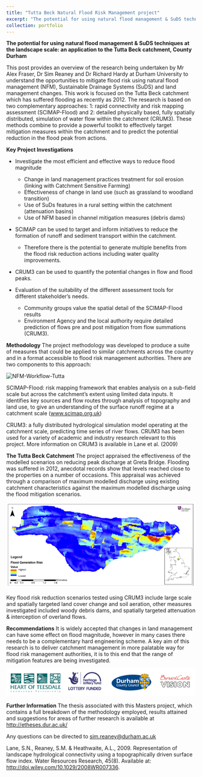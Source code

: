 ```yaml
---
title: "Tutta Beck Natural Flood Risk Management project"
excerpt: "The potential for using natural flood management & SuDS techniques at the landscape scale: an application to the Tutta Beck catchment, County Durham>"
collection: portfolio
---
```

**The potential for using natural flood management & SuDS techniques at the landscape scale: an application to the Tutta Beck catchment, County Durham**

This post provides an overview of the research being undertaken by Mr Alex Fraser, Dr Sim Reaney and Dr Richard Hardy at Durham University to understand the opportunities to mitigate flood risk using natural flood management (NFM), Sustainable Drainage Systems (SuDS) and land management changes. This work is focused on the Tutta Beck catchment which has suffered flooding as recently as 2012. The research is based on two complementary approaches: 1: rapid connectivity and risk mapping assessment (SCIMAP-Flood) and 2: detailed physically based, fully spatially distributed, simulation of water flow within the catchment (CRUM3). These methods combine to provide a powerful toolkit to effectively target mitigation measures within the catchment and to predict the potential reduction in the flood peak from actions.

**Key Project Investigations**
* Investigate the most efficient and effective ways to reduce flood magnitude
  * Change in land management practices treatment for soil erosion (linking with Catchment Sensitive Farming)
  * Effectiveness of change in land use (such as grassland to woodland transition)
  * Use of SuDs features in a rural setting within the catchment (attenuation basins)
  * Use of NFM based in channel mitigation measures (debris dams)

* SCIMAP can be used to target and inform initiatives to reduce the formation of runoff and sediment transport within the catchment.
  * Therefore there is the potential to generate multiple benefits from the flood risk reduction actions including water quality improvements.
* CRUM3 can be used to quantify the potential changes in flow and flood peaks.
* Evaluation of the suitability of the different assessment tools for different stakeholder’s needs.
  * Community groups value the spatial detail of the SCIMAP-Flood results
  * Environment Agency and the local authority require detailed prediction of flows pre and post mitigation from flow summations (CRUM3).

**Methodology**
The project methodology was developed to produce a suite of measures that could be applied to similar catchments across the country and in a format accessible to flood risk management authorities. There are two components to this approach:

![NFM-Workflow-Tutta](Tutta-workflow.png)

SCIMAP-Flood: risk mapping framework that enables analysis on a sub-field scale but across the catchment’s extent using limited data inputs. It identifies key sources and flow routes through analysis of topography and land use, to give an understanding of the surface runoff regime at a catchment scale (www.scimap.org.uk)

CRUM3: a fully distributed hydrological simulation model operating at the catchment scale, predicting time series of river flows. CRUM3 has been used for a variety of academic and industry research relevant to this project. More information on CRUM3 is available in Lane et al. (2009)

**The Tutta Beck Catchment**
The project appraised the effectiveness of the modelled scenarios on reducing peak discharge at Greta Bridge. Flooding was suffered in 2012, anecdotal records show that levels reached close to the properties on a number of occasions. This appraisal was achieved through a comparison of maximum modelled discharge using existing catchment characteristics against the maximum modelled discharge using the flood mitigation scenarios.

<img src='../images/Tutta-SCIMAP-Flood-Gen.png'>

Key flood risk reduction scenarios tested using CRUM3 include large scale and spatially targeted land cover change and soil aeration, other measures investigated included woody debris dams, and spatially targeted attenuation & interception of overland flows.

**Recommendations**
It is widely accepted that changes in land management can have some effect on flood magnitude, however in many cases there needs to be a complementary hard engineering scheme. A key aim of this research is to deliver catchment management in more palatable way for flood risk management authorities, it is to this end that the range of mitigation features are being investigated.

<img src='../images/Tutta-footer.png'>

**Further Information**
The thesis associated with this Masters project, which contains a full breakdown of the methodology employed, results attained and suggestions for areas of further research is available at http://etheses.dur.ac.uk/

Any questions can be directed to sim.reaney@durham.ac.uk

Lane, S.N., Reaney, S.M. & Heathwaite, A.L., 2009. Representation of landscape hydrological connectivity using a topographically driven surface flow index. Water Resources Research, 45(8). Available at: http://doi.wiley.com/10.1029/2008WR007336.
